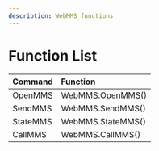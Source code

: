 ```yaml
---
description: WebMMS functions
---
```


# Function List

| Command | Function |
| :--- | :--- |
| OpenMMS | WebMMS.OpenMMS\(\) |
| SendMMS | WebMMS.SendMMS\(\) |
| StateMMS | WebMMS.StateMMS\(\) |
| CallMMS | WebMMS.CallMMS\(\) |

